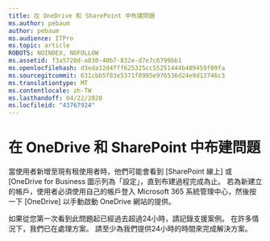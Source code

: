 ```yaml
---
title: 在 OneDrive 和 SharePoint 中布建問題
ms.author: pebaum
author: pebaum
ms.audience: ITPro
ms.topic: article
ROBOTS: NOINDEX, NOFOLLOW
ms.assetid: f3a5720d-a030-40b7-832e-d7e7c6799bb1
ms.openlocfilehash: d3eda12d4fff625325cc55251444b489459f09fa
ms.sourcegitcommit: 631cbb5f03e5371f0995e976536d24e9d13746c3
ms.translationtype: MT
ms.contentlocale: zh-TW
ms.lasthandoff: 04/22/2020
ms.locfileid: "43767924"
---
```

# <a name="provisioning-issues-in-onedrive-and-sharepoint"></a>在 OneDrive 和 SharePoint 中布建問題

當使用者新增至現有租使用者時，他們可能會看到 [SharePoint 線上] 或 [OneDrive for Business 圖示列為「設定」，直到布建過程完成為止。 若為新建立的帳戶，使用者必須使用自己的帳戶登入 Microsoft 365 系統管理中心，然後按一下 [OneDrive] 以手動啟動 OneDrive 網站的提供。
  
如果從您第一次看到此問題起已經過去超過24小時，請記錄支援案例。 在許多情況下，我們已在處理方案。 請至少為我們提供24小時的時間來完成解決方案。
  